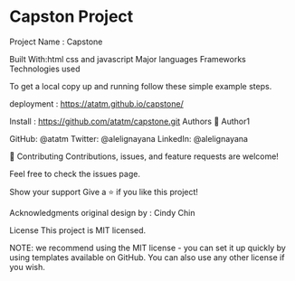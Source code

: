 # Capston Project

Project Name : Capstone


Built With:html css and javascript
Major languages
Frameworks
Technologies used


To get a local copy up and running follow these simple example steps.

deployment :  https://atatm.github.io/capstone/

Install : https://github.com/atatm/capstone.git
Authors
👤 Author1

GitHub: @atatm
Twitter: @alelignayana
LinkedIn: @alelignayana

🤝 Contributing
Contributions, issues, and feature requests are welcome!

Feel free to check the issues page.

Show your support
Give a ⭐️ if you like this project!

Acknowledgments
original design by : Cindy Chin 


License
This project is MIT licensed.

NOTE: we recommend using the MIT license - you can set it up quickly by using templates available on GitHub. You can also use any other license if you wish.
